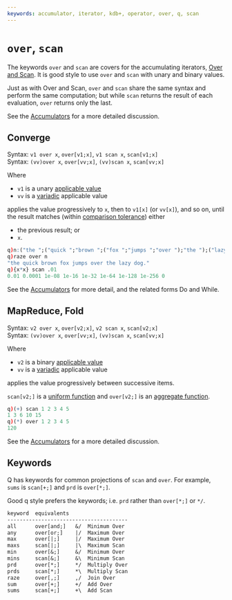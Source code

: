 ```yaml
---
keywords: accumulator, iterator, kdb+, operator, over, q, scan
---
```


# `over`, `scan`



The keywords `over` and `scan` are covers for the accumulating iterators, [Over and Scan](accumulators.md). 
It is good style to use `over` and `scan` with unary and binary values.

Just as with Over and Scan, `over` and `scan` share the same syntax and perform the same computation; but while `scan` returns the result of each evaluation, `over` returns only the last.

See the [Accumulators](accumulators.md) for a more detailed discussion. 


## Converge

Syntax: `v1 over x`, `over[v1;x]`, `v1 scan x`, `scan[v1;x]`  
Syntax: `(vv)over x`, `over[vv;x]`, `(vv)scan x`, `scan[vv;x]` 

Where 

-   `v1` is a unary [applicable value](../basics/glossary.md#applicable-value)
-   `vv` is a [variadic](../basics/variadic.md) applicable value 

applies the value progressively to `x`, then to `v1[x]` (or `vv[x]`), and so on, until the result matches (within [comparison tolerance](../basics/precision.md#comparison-tolerance)) either

-   the previous result; or
-   `x`.

```q
q)n:("the ";("quick ";"brown ";("fox ";"jumps ";"over ");"the ");("lazy ";"dog."))
q)raze over n
"the quick brown fox jumps over the lazy dog."
q){x*x} scan .01
0.01 0.0001 1e-08 1e-16 1e-32 1e-64 1e-128 1e-256 0
```

See the [Accumulators](accumulators.md) for more detail, 
and the related forms Do and While.



## MapReduce, Fold 

Syntax: `v2 over x`, `over[v2;x]`, `v2 scan x`, `scan[v2;x]`  
Syntax: `(vv)over x`, `over[vv;x]`, `(vv)scan x`, `scan[vv;x]` 

<!-- FIXME Is `vv over x` Converge or MapReduce? -->

Where 

-   `v2` is a binary [applicable value](../basics/glossary.md#applicable-value)
-   `vv` is a [variadic](../basics/variadic.md) applicable value 

applies the value progressively between successive items.

`scan[v2;]` is a [uniform function](../basics/glossary.md#uniform-function) and `over[v2;]` is an [aggregate function](../basics/glossary.md#aggregate-function).

```q
q)(+) scan 1 2 3 4 5
1 3 6 10 15
q)(*) over 1 2 3 4 5
120
```

See the [Accumulators](accumulators.md) for a more detailed discussion. 


## Keywords

Q has keywords for common projections of `scan` and `over`. 
For example, `sums` is `scan[+;]` and `prd` is `over[*;]`.

Good q style prefers the keywords; 
i.e. `prd` rather than `over[*;]` or `*/`. 

```txt
keyword  equivalents
---------------------------------------
all      over[and;]   &/  Minimum Over
any      over[or;]    |/  Maximum Over
max      over[|;]     |/  Maximum Over
maxs     scan[|;]     |\  Maximum Scan
min      over[&;]     &/  Minimum Over
mins     scan[&;]     &\  Minimum Scan
prd      over[*;]     */  Multiply Over
prds     scan[*;]     *\  Multiply Scan
raze     over[,;]     ,/  Join Over
sum      over[+;]     +/  Add Over
sums     scan[+;]     +\  Add Scan
```



